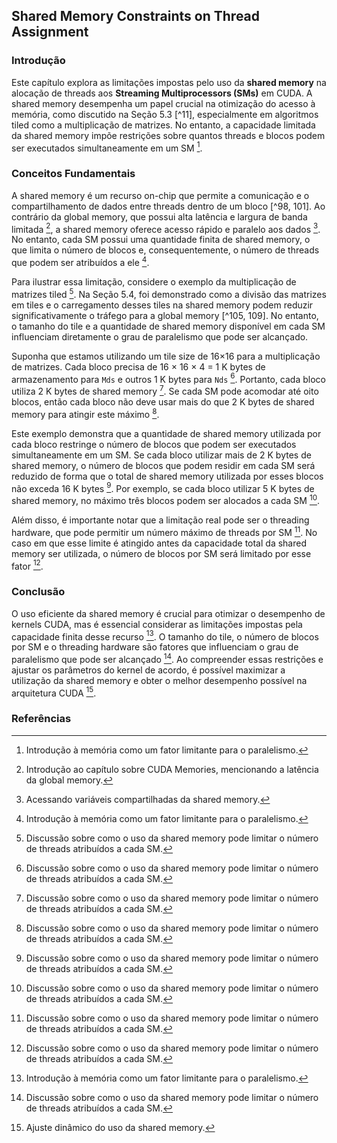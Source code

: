 ## Shared Memory Constraints on Thread Assignment

### Introdução
Este capítulo explora as limitações impostas pelo uso da **shared memory** na alocação de threads aos **Streaming Multiprocessors (SMs)** em CUDA. A shared memory desempenha um papel crucial na otimização do acesso à memória, como discutido na Seção 5.3 [^11], especialmente em algoritmos tiled como a multiplicação de matrizes. No entanto, a capacidade limitada da shared memory impõe restrições sobre quantos threads e blocos podem ser executados simultaneamente em um SM [^115].

### Conceitos Fundamentais
A shared memory é um recurso on-chip que permite a comunicação e o compartilhamento de dados entre threads dentro de um bloco [^98, 101]. Ao contrário da global memory, que possui alta latência e largura de banda limitada [^95], a shared memory oferece acesso rápido e paralelo aos dados [^103]. No entanto, cada SM possui uma quantidade finita de shared memory, o que limita o número de blocos e, consequentemente, o número de threads que podem ser atribuídos a ele [^115].

Para ilustrar essa limitação, considere o exemplo da multiplicação de matrizes tiled [^116]. Na Seção 5.4, foi demonstrado como a divisão das matrizes em tiles e o carregamento desses tiles na shared memory podem reduzir significativamente o tráfego para a global memory [^105, 109]. No entanto, o tamanho do tile e a quantidade de shared memory disponível em cada SM influenciam diretamente o grau de paralelismo que pode ser alcançado.

Suponha que estamos utilizando um tile size de 16×16 para a multiplicação de matrizes. Cada bloco precisa de 16 × 16 × 4 = 1 K bytes de armazenamento para `Mds` e outros 1 K bytes para `Nds` [^116]. Portanto, cada bloco utiliza 2 K bytes de shared memory [^116]. Se cada SM pode acomodar até oito blocos, então cada bloco não deve usar mais do que 2 K bytes de shared memory para atingir este máximo [^116].

Este exemplo demonstra que a quantidade de shared memory utilizada por cada bloco restringe o número de blocos que podem ser executados simultaneamente em um SM. Se cada bloco utilizar mais de 2 K bytes de shared memory, o número de blocos que podem residir em cada SM será reduzido de forma que o total de shared memory utilizada por esses blocos não exceda 16 K bytes [^116]. Por exemplo, se cada bloco utilizar 5 K bytes de shared memory, no máximo três blocos podem ser alocados a cada SM [^116].

Além disso, é importante notar que a limitação real pode ser o threading hardware, que pode permitir um número máximo de threads por SM [^116]. No caso em que esse limite é atingido antes da capacidade total da shared memory ser utilizada, o número de blocos por SM será limitado por esse fator [^116].

### Conclusão
O uso eficiente da shared memory é crucial para otimizar o desempenho de kernels CUDA, mas é essencial considerar as limitações impostas pela capacidade finita desse recurso [^115]. O tamanho do tile, o número de blocos por SM e o threading hardware são fatores que influenciam o grau de paralelismo que pode ser alcançado [^116]. Ao compreender essas restrições e ajustar os parâmetros do kernel de acordo, é possível maximizar a utilização da shared memory e obter o melhor desempenho possível na arquitetura CUDA [^117].

### Referências
[^95]: Introdução ao capítulo sobre CUDA Memories, mencionando a latência da global memory.
[^98]: Descrição da shared memory como memória alocada a blocos de threads.
[^101]: Detalhes sobre a shared memory em dispositivos CUDA.
[^103]: Acessando variáveis compartilhadas da shared memory.
[^105]: Introdução à estratégia para reduzir o tráfego da global memory.
[^109]: Apresentação de um kernel de multiplicação de matrizes tiled.
[^115]: Introdução à memória como um fator limitante para o paralelismo.
[^116]: Discussão sobre como o uso da shared memory pode limitar o número de threads atribuídos a cada SM.
[^117]: Ajuste dinâmico do uso da shared memory.
<!-- END -->